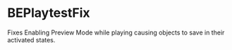 # BEPlaytestFix
Fixes Enabling Preview Mode while playing causing objects to save in their activated states.
